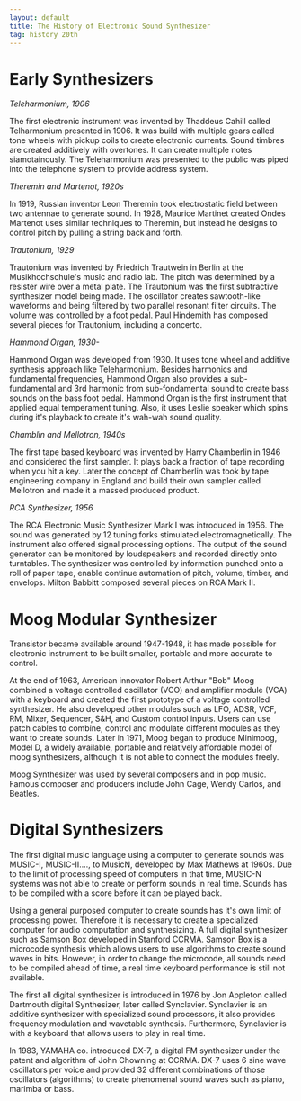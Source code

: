 ```yaml
---
layout: default
title: The History of Electronic Sound Synthesizer
tag: history 20th
---
```


# Early Synthesizers #

*Teleharmonium, 1906*

The first electronic instrument was invented by Thaddeus Cahill called Telharmonium presented in 1906.  It was build with multiple gears called tone wheels with pickup coils to create electronic currents.  Sound timbres are created additively with overtones.  It can create multiple notes siamotainously.  The Teleharmonium was presented to the public was piped into the telephone system to provide address system.

*Theremin and Martenot, 1920s*

In 1919, Russian inventor Leon Theremin took electrostatic field between two antennae to generate sound.   In 1928, Maurice Martinet created Ondes Martenot uses similar techniques to Theremin, but instead he designs to control pitch by pulling a string back and forth.

*Trautonium, 1929*

Trautonium was invented by Friedrich Trautwein in Berlin at the Musikhochschule's music and radio lab.  The pitch was determined by a resister wire over a metal plate.  The Trautonium was the first subtractive synthesizer model being made.  The oscillator creates sawtooth-like waveforms and being filtered by two parallel resonant filter circuits.  The volume was controlled by a foot pedal.  Paul Hindemith has composed several pieces for Trautonium, including a concerto.

 *Hammond Organ, 1930-*

Hammond Organ was developed from 1930.  It uses tone wheel and additive synthesis approach like Teleharmonium.   Besides harmonics and fundamental frequencies, Hammond Organ also provides a sub-fundamental and 3rd harmonic from sub-fondamental sound to create bass sounds on the bass foot pedal.  Hammond Organ is the first instrument that applied equal temperament tuning.  Also, it uses Leslie speaker which spins during it's playback to create it's wah-wah sound quality.

*Chamblin and Mellotron, 1940s*

The first tape based keyboard was invented by Harry Chamberlin in 1946 and considered the first sampler.  It plays back a fraction of tape recording when you hit a key.  Later the concept of Chamberlin was took by tape engineering company in England and build their own sampler called Mellotron  and made it a massed produced product.

*RCA Synthesizer, 1956*

The RCA Electronic Music Synthesizer Mark I was introduced in 1956.  The sound was generated by 12 tuning forks stimulated electromagnetically.  The instrument also offered signal processing options.  The output of the sound generator can be monitored by loudspeakers and recorded directly onto turntables.  The synthesizer was controlled by information punched onto a roll of paper tape, enable continue automation of pitch, volume, timber, and envelops.  Milton Babbitt composed several pieces on RCA Mark II.

# Moog Modular Synthesizer #

Transistor became available around 1947-1948, it has made possible for electronic instrument to be built smaller, portable and more accurate to control.

At the end of 1963, American innovator Robert  Arthur "Bob" Moog combined a voltage controlled oscillator (VCO) and amplifier module (VCA) with a keyboard and created the first prototype of a voltage controlled synthesizer.  He also developed other modules such as LFO, ADSR, VCF, RM, Mixer, Sequencer, S&H, and Custom control inputs.  Users can use patch cables to combine, control and modulate different modules as they want to create sounds.  Later in 1971, Moog began to produce Minimoog, Model D, a widely available, portable and relatively affordable model of moog synthesizers, although it is not able to connect the modules freely.

Moog Synthesizer was used by several composers and in pop music.  Famous composer and producers include John Cage, Wendy Carlos, and Beatles.

# Digital Synthesizers #

The first digital music language using a computer to generate sounds was MUSIC-I, MUSIC-II...., to MusicN, developed by Max Mathews at 1960s.  Due to the limit of processing speed of computers in that time, MUSIC-N systems was not able to create or perform sounds in real time.  Sounds has to be compiled with a score before it can be played back.

Using a general purposed computer to create sounds has it's own limit of processing power.  Therefore it is necessary to create a specialized computer for audio computation and synthesizing.  A full digital synthesizer such as Samson Box developed in Stanford CCRMA.  Samson Box is a microcode synthesis which allows users to use algorithms to create sound waves in bits.  However, in order to change the microcode, all sounds need to be compiled ahead of time, a real time keyboard performance is still not available.

The first all digital synthesizer is introduced in 1976 by Jon Appleton called Dartmouth digital Synthesizer, later called Synclavier.  Synclavier is an additive synthesizer with specialized sound processors, it also provides frequency modulation and wavetable synthesis.  Furthermore, Synclavier is with a keyboard that allows users to play in real time.

In 1983, YAMAHA co. introduced DX-7, a digital FM synthesizer under the patent and algorithm of John Chowning at CCRMA.   DX-7 uses 6 sine wave oscillators per voice and provided 32 different combinations of those oscillators (algorithms)  to create phenomenal sound waves such as piano, marimba or bass. 